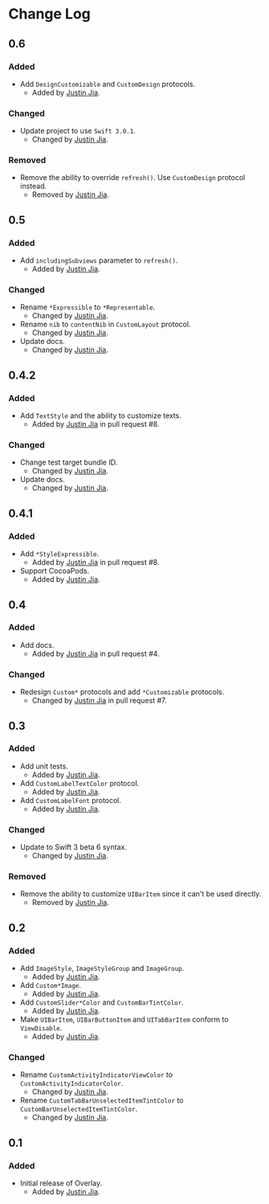 # Change Log

## 0.6

### Added

- Add `DesignCustomizable` and `CustomDesign` protocols.
  - Added by [Justin Jia](http://github.com/JustinJiaDev).

### Changed

- Update project to use `Swift 3.0.1`.
  - Changed by [Justin Jia](http://github.com/JustinJiaDev).

### Removed

- Remove the ability to override `refresh()`. Use `CustomDesign` protocol instead.
  - Removed by [Justin Jia](http://github.com/JustinJiaDev).

## 0.5

### Added

- Add `includingSubviews` parameter to `refresh()`.
    - Added by [Justin Jia](http://github.com/JustinJiaDev).

### Changed

- Rename `*Expressible` to `*Representable`.
    - Changed by [Justin Jia](http://github.com/JustinJiaDev).
- Rename `nib` to `contentNib` in `CustomLayout` protocol.
    - Changed by [Justin Jia](http://github.com/JustinJiaDev).
- Update docs.
    - Changed by [Justin Jia](http://github.com/JustinJiaDev).

## 0.4.2

### Added

- Add `TextStyle` and the ability to customize texts.
    - Added by [Justin Jia](http://github.com/JustinJiaDev) in pull request #8.

### Changed

- Change test target bundle ID.
    - Changed by [Justin Jia](http://github.com/JustinJiaDev).
- Update docs.
    - Changed by [Justin Jia](http://github.com/JustinJiaDev).

## 0.4.1

### Added

- Add `*StyleExpressible`.
    - Added by [Justin Jia](http://github.com/JustinJiaDev) in pull request #8.
- Support CocoaPods.
    - Added by [Justin Jia](http://github.com/JustinJiaDev).

## 0.4

### Added

- Add docs.
    - Added by [Justin Jia](http://github.com/JustinJiaDev) in pull request #4.

### Changed

- Redesign `Custom*` protocols and add `*Customizable` protocols.
    - Changed by [Justin Jia](http://github.com/JustinJiaDev) in pull request #7.

## 0.3

### Added

- Add unit tests.
    - Added by [Justin Jia](http://github.com/JustinJiaDev).
- Add `CustomLabelTextColor` protocol.
    - Added by [Justin Jia](http://github.com/JustinJiaDev).
- Add `CustomLabelFont` protocol.
    - Added by [Justin Jia](http://github.com/JustinJiaDev).

### Changed

- Update to Swift 3 beta 6 syntax.
    - Changed by [Justin Jia](http://github.com/JustinJiaDev).

### Removed

- Remove the ability to customize `UIBarItem` since it can't be used directly.
    - Removed by [Justin Jia](http://github.com/JustinJiaDev).

## 0.2

### Added

- Add `ImageStyle`, `ImageStyleGroup` and `ImageGroup`.
    - Added by [Justin Jia](http://github.com/JustinJiaDev).
- Add `Custom*Image`.
    - Added by [Justin Jia](http://github.com/JustinJiaDev).
- Add `CustomSlider*Color` and `CustomBarTintColor`.
    - Added by [Justin Jia](http://github.com/JustinJiaDev).
- Make `UIBarItem`, `UIBarButtonItem` and `UITabBarItem` conform to `ViewDisable`.
    - Added by [Justin Jia](http://github.com/JustinJiaDev).

### Changed

- Rename `CustomActivityIndicatorViewColor` to `CustomActivityIndicatorColor`.
    - Changed by [Justin Jia](http://github.com/JustinJiaDev).
- Rename `CustomTabBarUnselectedItemTintColor` to `CustomBarUnselectedItemTintColor`.
    - Changed by [Justin Jia](http://github.com/JustinJiaDev).

## 0.1

### Added

- Initial release of Overlay.
    - Added by [Justin Jia](http://github.com/JustinJiaDev).
